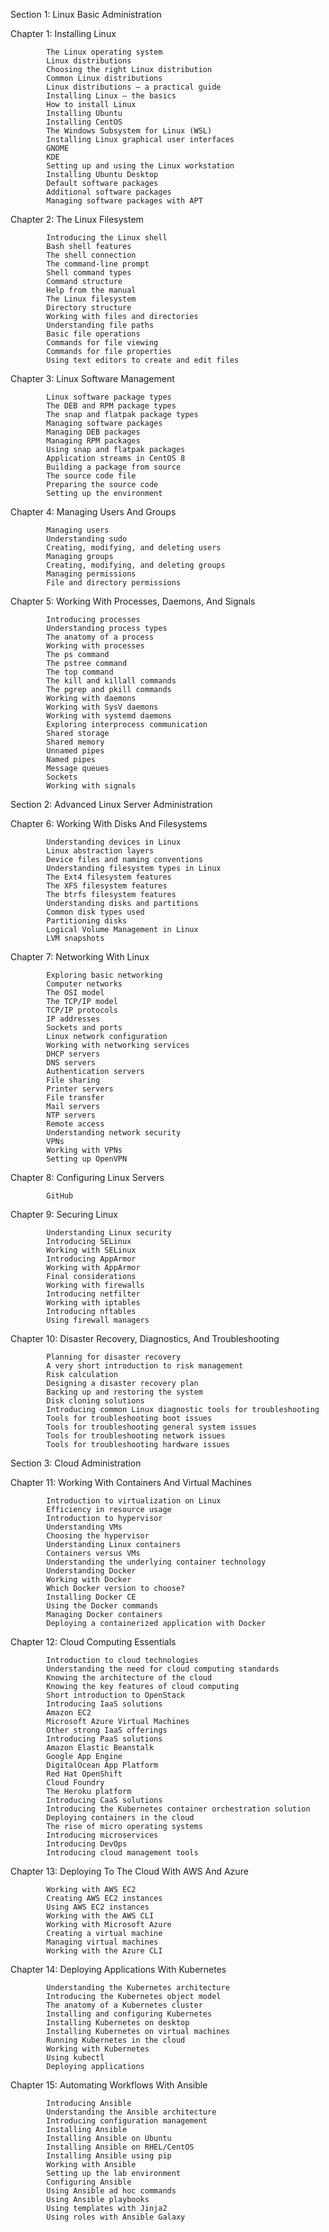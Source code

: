 Section 1: Linux Basic Administration
             
Chapter 1: Installing Linux
                    
            The Linux operating system
            Linux distributions
            Choosing the right Linux distribution
            Common Linux distributions
            Linux distributions – a practical guide
            Installing Linux – the basics
            How to install Linux
            Installing Ubuntu
            Installing CentOS
            The Windows Subsystem for Linux (WSL)
            Installing Linux graphical user interfaces
            GNOME
            KDE
            Setting up and using the Linux workstation
            Installing Ubuntu Desktop
            Default software packages
            Additional software packages
            Managing software packages with APT
               

Chapter 2: The Linux Filesystem
             
            Introducing the Linux shell
            Bash shell features
            The shell connection
            The command-line prompt
            Shell command types
            Command structure
            Help from the manual
            The Linux filesystem
            Directory structure
            Working with files and directories
            Understanding file paths
            Basic file operations
            Commands for file viewing
            Commands for file properties
            Using text editors to create and edit files
                   
Chapter 3: Linux Software Management
             
            Linux software package types
            The DEB and RPM package types
            The snap and flatpak package types
            Managing software packages
            Managing DEB packages
            Managing RPM packages
            Using snap and flatpak packages
            Application streams in CentOS 8
            Building a package from source
            The source code file
            Preparing the source code
            Setting up the environment
               
Chapter 4: Managing Users And Groups
             
            Managing users
            Understanding sudo
            Creating, modifying, and deleting users
            Managing groups
            Creating, modifying, and deleting groups
            Managing permissions
            File and directory permissions
               
                 
Chapter 5: Working With Processes, Daemons, And Signals
             
            Introducing processes
            Understanding process types
            The anatomy of a process
            Working with processes
            The ps command
            The pstree command
            The top command
            The kill and killall commands
            The pgrep and pkill commands
            Working with daemons
            Working with SysV daemons
            Working with systemd daemons
            Exploring interprocess communication
            Shared storage
            Shared memory
            Unnamed pipes
            Named pipes
            Message queues
            Sockets
            Working with signals
               
                 
Section 2: Advanced Linux Server Administration
             
Chapter 6: Working With Disks And Filesystems
             
            Understanding devices in Linux
            Linux abstraction layers
            Device files and naming conventions
            Understanding filesystem types in Linux
            The Ext4 filesystem features
            The XFS filesystem features
            The btrfs filesystem features
            Understanding disks and partitions
            Common disk types used
            Partitioning disks
            Logical Volume Management in Linux
            LVM snapshots
               
Chapter 7: Networking With Linux
             
            Exploring basic networking
            Computer networks
            The OSI model
            The TCP/IP model
            TCP/IP protocols
            IP addresses
            Sockets and ports
            Linux network configuration
            Working with networking services
            DHCP servers
            DNS servers
            Authentication servers
            File sharing
            Printer servers
            File transfer
            Mail servers
            NTP servers
            Remote access
            Understanding network security
            VPNs
            Working with VPNs
            Setting up OpenVPN
               
                 
Chapter 8: Configuring Linux Servers
             
            GitHub
                   
Chapter 9: Securing Linux
             
            Understanding Linux security
            Introducing SELinux
            Working with SELinux
            Introducing AppArmor
            Working with AppArmor
            Final considerations
            Working with firewalls
            Introducing netfilter
            Working with iptables
            Introducing nftables
            Using firewall managers
               
                   
Chapter 10: Disaster Recovery, Diagnostics, And Troubleshooting
             
            Planning for disaster recovery
            A very short introduction to risk management
            Risk calculation
            Designing a disaster recovery plan
            Backing up and restoring the system
            Disk cloning solutions
            Introducing common Linux diagnostic tools for troubleshooting
            Tools for troubleshooting boot issues
            Tools for troubleshooting general system issues
            Tools for troubleshooting network issues
            Tools for troubleshooting hardware issues
               
Section 3: Cloud Administration
             
Chapter 11: Working With Containers And Virtual Machines
             
            Introduction to virtualization on Linux
            Efficiency in resource usage
            Introduction to hypervisor
            Understanding VMs
            Choosing the hypervisor
            Understanding Linux containers
            Containers versus VMs
            Understanding the underlying container technology
            Understanding Docker
            Working with Docker
            Which Docker version to choose?
            Installing Docker CE
            Using the Docker commands
            Managing Docker containers
            Deploying a containerized application with Docker
                   
Chapter 12: Cloud Computing Essentials

            Introduction to cloud technologies
            Understanding the need for cloud computing standards
            Knowing the architecture of the cloud
            Knowing the key features of cloud computing
            Short introduction to OpenStack
            Introducing IaaS solutions
            Amazon EC2
            Microsoft Azure Virtual Machines
            Other strong IaaS offerings
            Introducing PaaS solutions
            Amazon Elastic Beanstalk
            Google App Engine
            DigitalOcean App Platform
            Red Hat OpenShift
            Cloud Foundry
            The Heroku platform
            Introducing CaaS solutions
            Introducing the Kubernetes container orchestration solution
            Deploying containers in the cloud
            The rise of micro operating systems
            Introducing microservices
            Introducing DevOps
            Introducing cloud management tools
               
                   
Chapter 13: Deploying To The Cloud With AWS And Azure
                     
            Working with AWS EC2
            Creating AWS EC2 instances
            Using AWS EC2 instances
            Working with the AWS CLI
            Working with Microsoft Azure
            Creating a virtual machine
            Managing virtual machines
            Working with the Azure CLI
                   
Chapter 14: Deploying Applications With Kubernetes
             
            Understanding the Kubernetes architecture
            Introducing the Kubernetes object model
            The anatomy of a Kubernetes cluster
            Installing and configuring Kubernetes
            Installing Kubernetes on desktop
            Installing Kubernetes on virtual machines
            Running Kubernetes in the cloud
            Working with Kubernetes
            Using kubectl
            Deploying applications
               
Chapter 15: Automating Workflows With Ansible
             
            Introducing Ansible
            Understanding the Ansible architecture
            Introducing configuration management
            Installing Ansible
            Installing Ansible on Ubuntu
            Installing Ansible on RHEL/CentOS
            Installing Ansible using pip
            Working with Ansible
            Setting up the lab environment
            Configuring Ansible
            Using Ansible ad hoc commands
            Using Ansible playbooks
            Using templates with Jinja2
            Using roles with Ansible Galaxy